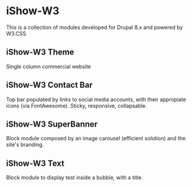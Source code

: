 # iShow-W3
This is a collection of modules developed for Drupal 8.x and powered by W3.CSS

## iShow-W3 Theme

Single column commercial website

## iShow-W3 Contact Bar

Top bar populated by links to social media accounts, with their appropiate icons (via FontAwesome). Sticky, responsive, collapsable.

## iShow-W3 SuperBanner

Block module composed by an image carousel (efficient solution) and the site's branding.

## iShow-W3 Text

Block module to display test inside a bubble, with a title.
